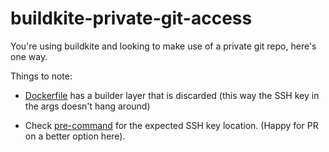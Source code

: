 # buildkite-private-git-access

You're using buildkite and looking to make use of a private git repo, here's one way.

Things to note:

*   [Dockerfile](./Dockerfile) has a builder layer that is discarded (this way the
    SSH key in the args doesn't hang around)

*   Check [pre-command](./.buildkite/hooks/pre-command) for the expected SSH key
    location. (Happy for PR on a better option here).
